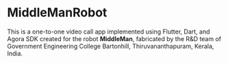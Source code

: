# MiddleManRobot

This is a one-to-one video call app implemented using Flutter, Dart, and Agora SDK created for the robot <b>MiddleMan</b>, fabricated by the R&D team of Government Engineering College Bartonhill, Thiruvananthapuram, Kerala, India.
